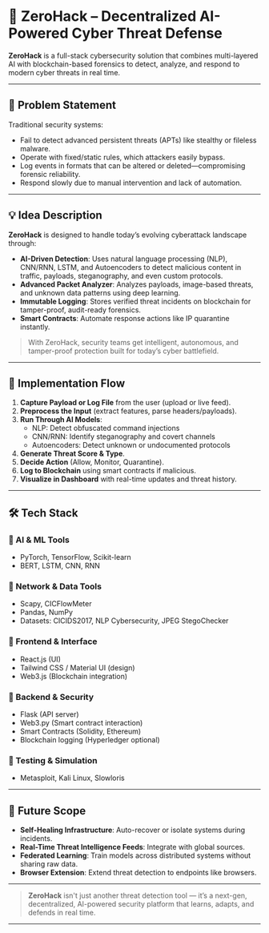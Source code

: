 # 🔐 ZeroHack – Decentralized AI-Powered Cyber Threat Defense

**ZeroHack** is a full-stack cybersecurity solution that combines multi-layered AI with blockchain-based forensics to detect, analyze, and respond to modern cyber threats in real time.

---

## 🧩 Problem Statement

Traditional security systems:
- Fail to detect advanced persistent threats (APTs) like stealthy or fileless malware.
- Operate with fixed/static rules, which attackers easily bypass.
- Log events in formats that can be altered or deleted—compromising forensic reliability.
- Respond slowly due to manual intervention and lack of automation.

---

## 💡 Idea Description

**ZeroHack** is designed to handle today’s evolving cyberattack landscape through:

- **AI-Driven Detection**: Uses natural language processing (NLP), CNN/RNN, LSTM, and Autoencoders to detect malicious content in traffic, payloads, steganography, and even custom protocols.
- **Advanced Packet Analyzer**: Analyzes payloads, image-based threats, and unknown data patterns using deep learning.
- **Immutable Logging**: Stores verified threat incidents on blockchain for tamper-proof, audit-ready forensics.
- **Smart Contracts**: Automate response actions like IP quarantine instantly.

> With ZeroHack, security teams get intelligent, autonomous, and tamper-proof protection built for today’s cyber battlefield.

---

## 🔁 Implementation Flow

1. **Capture Payload or Log File** from the user (upload or live feed).
2. **Preprocess the Input** (extract features, parse headers/payloads).
3. **Run Through AI Models**:
   - NLP: Detect obfuscated command injections
   - CNN/RNN: Identify steganography and covert channels
   - Autoencoders: Detect unknown or undocumented protocols
4. **Generate Threat Score & Type**.
5. **Decide Action** (Allow, Monitor, Quarantine).
6. **Log to Blockchain** using smart contracts if malicious.
7. **Visualize in Dashboard** with real-time updates and threat history.

---

## 🛠️ Tech Stack

### 🔹 AI & ML Tools
- PyTorch, TensorFlow, Scikit-learn  
- BERT, LSTM, CNN, RNN  

### 🔹 Network & Data Tools
- Scapy, CICFlowMeter  
- Pandas, NumPy  
- Datasets: CICIDS2017, NLP Cybersecurity, JPEG StegoChecker  

### 🔹 Frontend & Interface
- React.js (UI)  
- Tailwind CSS / Material UI (design)  
- Web3.js (Blockchain integration)

### 🔹 Backend & Security
- Flask (API server)  
- Web3.py (Smart contract interaction)  
- Smart Contracts (Solidity, Ethereum)  
- Blockchain logging (Hyperledger optional)

### 🔹 Testing & Simulation
- Metasploit, Kali Linux, Slowloris  

---

## 🚀 Future Scope

- **Self-Healing Infrastructure**: Auto-recover or isolate systems during incidents.
- **Real-Time Threat Intelligence Feeds**: Integrate with global sources.
- **Federated Learning**: Train models across distributed systems without sharing raw data.
- **Browser Extension**: Extend threat detection to endpoints like browsers.

---

> **ZeroHack** isn't just another threat detection tool — it’s a next-gen, decentralized, AI-powered security platform that learns, adapts, and defends in real time.

---

